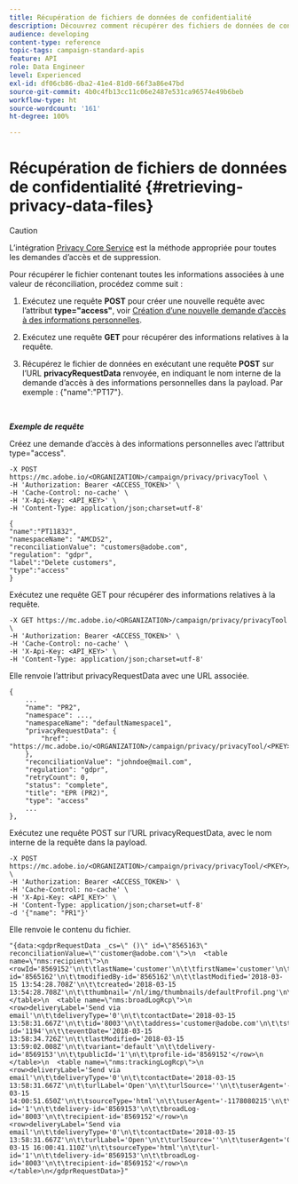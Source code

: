 ```yaml
---
title: Récupération de fichiers de données de confidentialité
description: Découvrez comment récupérer des fichiers de données de confidentialité avec les API
audience: developing
content-type: reference
topic-tags: campaign-standard-apis
feature: API
role: Data Engineer
level: Experienced
exl-id: df06cb86-dba2-41e4-81d0-66f3a86e47bd
source-git-commit: 4b0c4fb13cc11c06e2487e531ca96574e49b6beb
workflow-type: ht
source-wordcount: '161'
ht-degree: 100%

---
```


# Récupération de fichiers de données de confidentialité {#retrieving-privacy-data-files}

>[!CAUTION]
>
>L’intégration [Privacy Core Service](https://developer.adobe.com/experience-platform-apis/references/privacy-service) est la méthode appropriée pour toutes les demandes d’accès et de suppression. <!--Starting 19.4, the use of the Campaign API and interface for access and delete requests is deprecated. For more on Campaign Standard deprecated and removed features, refer to [this page](../../rn/using/deprecated-features.md).-->

Pour récupérer le fichier contenant toutes les informations associées à une valeur de réconciliation, procédez comme suit :

1. Exécutez une requête **POST** pour créer une nouvelle requête avec l’attribut **type=&quot;access&quot;**, voir [Création d’une nouvelle demande d’accès à des informations personnelles](../../api/using/creating-a-privacy-request.md).

1. Exécutez une requête **GET** pour récupérer des informations relatives à la requête.

1. Récupérez le fichier de données en exécutant une requête **POST** sur l’URL **privacyRequestData** renvoyée, en indiquant le nom interne de la demande d’accès à des informations personnelles dans la payload. Par exemple : {&quot;name&quot;:&quot;PT17&quot;}.

<br/>

***Exemple de requête***

Créez une demande d’accès à des informations personnelles avec l’attribut type=&quot;access&quot;.

```
-X POST https://mc.adobe.io/<ORGANIZATION>/campaign/privacy/privacyTool \
-H 'Authorization: Bearer <ACCESS_TOKEN>' \
-H 'Cache-Control: no-cache' \
-H 'X-Api-Key: <API_KEY>' \
-H 'Content-Type: application/json;charset=utf-8'

{
"name":"PT11832",
"namespaceName": "AMCDS2",
"reconciliationValue": "customers@adobe.com",
"regulation": "gdpr",
"label":"Delete customers",
"type":"access"
}
```

<!-- + réponse -->

Exécutez une requête GET pour récupérer des informations relatives à la requête.

```
-X GET https://mc.adobe.io/<ORGANIZATION>/campaign/privacy/privacyTool \
-H 'Authorization: Bearer <ACCESS_TOKEN>' \
-H 'Cache-Control: no-cache' \
-H 'X-Api-Key: <API_KEY>' \
-H 'Content-Type: application/json;charset=utf-8'
```

Elle renvoie l’attribut privacyRequestData avec une URL associée.

```
{
    ...
    "name": "PR2",
    "namespace": ...,
    "namespaceName": "defaultNamespace1",
    "privacyRequestData": {
        "href": "https://mc.adobe.io/<ORGANIZATION>/campaign/privacy/privacyTool/<PKEY>/privacyRequestData/"
    },
    "reconciliationValue": "johndoe@mail.com",
    "regulation": "gdpr",
    "retryCount": 0,
    "status": "complete",
    "title": "EPR (PR2)",
    "type": "access"
    ...
},
```

Exécutez une requête POST sur l’URL privacyRequestData, avec le nom interne de la requête dans la payload.

```
-X POST https://mc.adobe.io/<ORGANIZATION>/campaign/privacy/privacyTool/<PKEY>/privacyRequestData \
-H 'Authorization: Bearer <ACCESS_TOKEN>' \
-H 'Cache-Control: no-cache' \
-H 'X-Api-Key: <API_KEY>' \
-H 'Content-Type: application/json;charset=utf-8'
-d '{"name": "PR1"}'
```

Elle renvoie le contenu du fichier.

```
"{data:<gdprRequestData _cs=\" ()\" id=\"8565163\" reconciliationValue=\"'customer@adobe.com'\">\n  <table name=\"nms:recipient\">\n    <rowId='8569152'\n\t\tlastName='customer'\n\t\tfirstName='customer'\n\t\tgender='1'\n\t\temail='customer@adobe.com'\n\t\tcreatedBy-id='8565162'\n\t\tmodifiedBy-id='8565162'\n\t\tlastModified='2018-03-15 13:54:28.708Z'\n\t\tcreated='2018-03-15 13:54:28.708Z'\n\t\tthumbnail='/nl/img/thumbnails/defaultProfil.png'\n\t\temailFormat='2'</row>\n  </table>\n  <table name=\"nms:broadLogRcp\">\n    <row>deliveryLabel='Send via email'\n\t\tdeliveryType='0'\n\t\tcontactDate='2018-03-15 13:58:31.667Z'\n\t\tid='8003'\n\t\taddress='customer@adobe.com'\n\t\tstatus='1'\n\t\tmsg-id='1194'\n\t\teventDate='2018-03-15 13:58:34.726Z'\n\t\tlastModified='2018-03-15 13:59:02.008Z'\n\t\tvariant='default'\n\t\tdelivery-id='8569153'\n\t\tpublicId='1'\n\t\tprofile-id='8569152'</row>\n  </table>\n  <table name=\"nms:trackingLogRcp\">\n    <row>deliveryLabel='Send via email'\n\t\tdeliveryType='0'\n\t\tcontactDate='2018-03-15 13:58:31.667Z'\n\t\turlLabel='Open'\n\t\turlSource=''\n\t\tuserAgent='-1178080215'\n\t\ttrackedDevice='pc'\n\t\tid='5000'\n\t\tlogDate='2018-03-15 14:00:51.650Z'\n\t\tsourceType='html'\n\t\tuserAgent='-1178080215'\n\t\turl-id='1'\n\t\tdelivery-id='8569153'\n\t\tbroadLog-id='8003'\n\t\trecipient-id='8569152'</row>\n    <row>deliveryLabel='Send via email'\n\t\tdeliveryType='0'\n\t\tcontactDate='2018-03-15 13:58:31.667Z'\n\t\turlLabel='Open'\n\t\turlSource=''\n\t\tuserAgent='0'\n\t\ttrackedDevice=''\n\t\tid='6000'\n\t\tlogDate='2018-03-15 16:00:41.110Z'\n\t\tsourceType='html'\n\t\turl-id='1'\n\t\tdelivery-id='8569153'\n\t\tbroadLog-id='8003'\n\t\trecipient-id='8569152'</row>\n  </table>\n</gdprRequestData>}"
```
